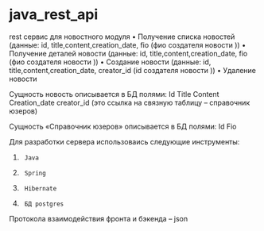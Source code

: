 # java_rest_api 
rest сервис для новостного модуля
•        Получение списка новостей (данные: id, title,content,creation_date, fio (фио создателя новости ))
•        Получение деталей новости (данные: id, title,content,creation_date, fio (фио создателя новости ))
•        Создание новости (данные: id, title,content,creation_date, creator_id (id создателя новости ))
•        Удаление новости 
 
Сущность новость описывается в БД полями:
Id
Title
Content
Creation_date
creator_id (это ссылка на связную таблицу – справочник юзеров)
 
Сущность «Справочник юзеров» описывается в БД полями:
Id
Fio
 
Для разработки сервера использоваись следующие инструменты:
1.      Java
2.      Spring
3.      Hibernate
4.      БД postgres
Протокола взаимодействия фронта и бэкенда – json

